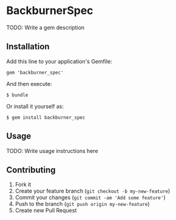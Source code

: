 # BackburnerSpec

TODO: Write a gem description

## Installation

Add this line to your application's Gemfile:

    gem 'backburner_spec'

And then execute:

    $ bundle

Or install it yourself as:

    $ gem install backburner_spec

## Usage

TODO: Write usage instructions here

## Contributing

1. Fork it
2. Create your feature branch (`git checkout -b my-new-feature`)
3. Commit your changes (`git commit -am 'Add some feature'`)
4. Push to the branch (`git push origin my-new-feature`)
5. Create new Pull Request

